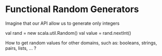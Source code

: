 # Functional Random Generators

Imagine that our API allow us to generate only integers

val rand = new scala.util.Random()
val value = rand.nextInt()

How to get random values for other domains, such as:
booleans, strings, pairs, lists, ... ?
